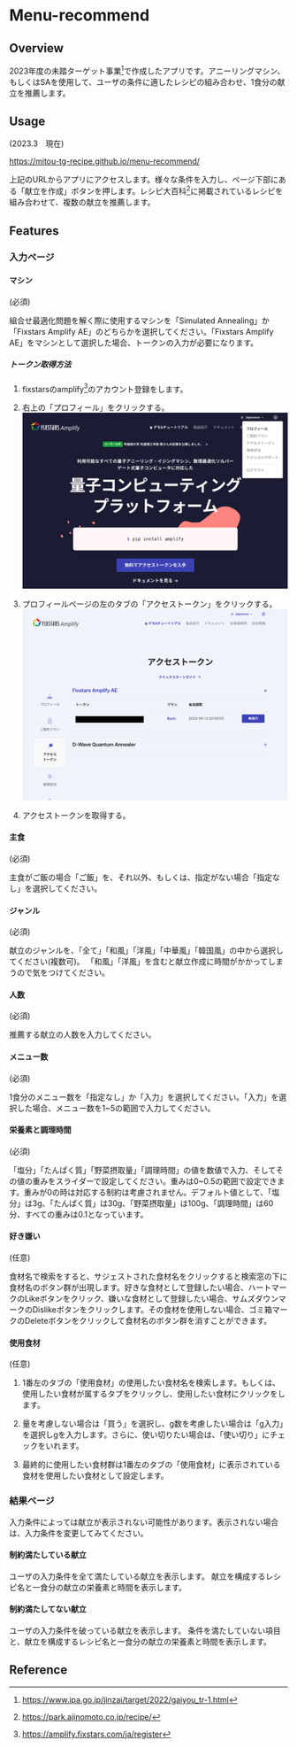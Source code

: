 # Menu-recommend

## Overview

2023年度の未踏ターゲット事業[^1]で作成したアプリです。アニーリングマシン、もしくはSAを使用して、ユーザの条件に適したレシピの組み合わせ、1食分の献立を推薦します。


## Usage
(2023.3　現在)

https://mitou-tg-recipe.github.io/menu-recommend/

上記のURLからアプリにアクセスします。様々な条件を入力し、ページ下部にある「献立を作成」ボタンを押します。レシピ大百科[^2]に掲載されているレシピを組み合わせて、複数の献立を推薦します。

## Features

### 入力ページ
#### マシン
(必須)

組合せ最適化問題を解く際に使用するマシンを「Simulated Annealing」か「Fixstars Amplify AE」のどちらかを選択してください。「Fixstars Amplify AE」をマシンとして選択した場合、トークンの入力が必要になります。

##### トークン取得方法

1. fixstarsのamplify[^3]のアカウント登録をします。

2. 右上の「プロフィール」をクリックする。
![プロフィール](profile.png)

3. プロフィールページの左のタブの「アクセストークン」をクリックする。
![アクセストークン](token.png)

4. アクセストークンを取得する。

#### 主食
(必須)

主食がご飯の場合「ご飯」を、それ以外、もしくは、指定がない場合「指定なし」を選択してください。

#### ジャンル
(必須)

献立のジャンルを、「全て」「和風」「洋風」「中華風」「韓国風」の中から選択してください(複数可)。
「和風」「洋風」を含むと献立作成に時間がかかってしまうので気をつけてください。

#### 人数
(必須)

推薦する献立の人数を入力してください。

#### メニュー数
(必須)

1食分のメニュー数を「指定なし」か「入力」を選択してください。「入力」を選択した場合、メニュー数を1~5の範囲で入力してください。

#### 栄養素と調理時間
(必須)

「塩分」「たんぱく質」「野菜摂取量」「調理時間」の値を数値で入力、そしてその値の重みをスライダーで設定してください。重みは0~0.5の範囲で設定できます。重みが0の時は対応する制約は考慮されません。デフォルト値として、「塩分」は3g、「たんぱく質」は30g、「野菜摂取量」は100g、「調理時間」は60分、すべての重みは0.1となっています。


#### 好き嫌い
(任意)

食材名で検索をすると、サジェストされた食材名をクリックすると検索窓の下に食材名のボタン群が出現します。好きな食材として登録したい場合、ハートマークのLikeボタンをクリック、嫌いな食材として登録したい場合、サムズダウンマークのDislikeボタンをクリックします。その食材を使用しない場合、ゴミ箱マークのDeleteボタンをクリックして食材名のボタン群を消すことができます。

#### 使用食材
(任意)

1. 1番左のタブの「使用食材」の使用したい食材名を検索します。もしくは、使用したい食材が属するタブをクリックし、使用したい食材にクリックをします。

2. 量を考慮しない場合は「買う」を選択し、g数を考慮したい場合は「g入力」を選択しgを入力します。さらに、使い切りたい場合は、「使い切り」にチェックをいれます。

3. 最終的に使用したい食材群は1番左のタブの「使用食材」に表示されている食材を使用したい食材として設定します。

### 結果ページ

入力条件によっては献立が表示されない可能性があります。表示されない場合は、入力条件を変更してみてください。

#### 制約満たしている献立

ユーザの入力条件を全て満たしている献立を表示します。
献立を構成するレシピ名と一食分の献立の栄養素と時間を表示します。

#### 制約満たしてない献立

ユーザの入力条件を破っている献立を表示します。
条件を満たしていない項目と、献立を構成するレシピ名と一食分の献立の栄養素と時間を表示します。


## Reference

[^1]: https://www.ipa.go.jp/jinzai/target/2022/gaiyou_tr-1.html

[^2]: https://park.ajinomoto.co.jp/recipe/

[^3]: https://amplify.fixstars.com/ja/register